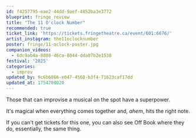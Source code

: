 ```yaml
---
id: f4257795-eae2-44dd-9aef-4852ba3e3772
blueprint: fringe_review
title: "The 11 O'clock Number"
recommended: true
ticket_link: 'https://tickets.fringetheatre.ca/event/601:6676/'
artist_instagram: the11oclocknumber
poster: fringe/11-oclock-poster.jpg
companion_videos:
  - 6dc9ab4a-8088-46ca-8844-dda07b2e1538
festival: '2025'
categories:
  - improv
updated_by: 9c6b6866-e047-4568-b3f4-71623caf17dd
updated_at: 1754780020
---
```

Those that can improvise a musical on the spot have a superpower.

It's magical when everything comes together and, _ahem_, hits the right note.

If you can't get tickets for this one, you can also see Off Book where they do, essentially, the same thing.